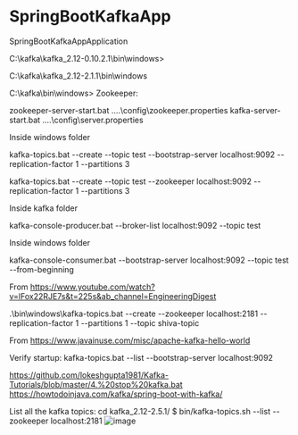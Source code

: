 # SpringBootKafkaApp
SpringBootKafkaAppApplication

C:\kafka\kafka_2.12-0.10.2.1\bin\windows\>

C:\kafka\kafka_2.12-2.1.1\bin\windows

C:\kafka\bin\windows\>
Zookeeper:

zookeeper-server-start.bat ..\..\config\zookeeper.properties
kafka-server-start.bat ..\..\config\server.properties

Inside windows folder

kafka-topics.bat --create --topic test --bootstrap-server localhost:9092 --replication-factor 1 --partitions 3

kafka-topics.bat --create --topic test --zookeeper localhost:9092 --replication-factor 1 --partitions 3

Inside kafka folder

kafka-console-producer.bat --broker-list localhost:9092 --topic test

Inside windows folder

kafka-console-consumer.bat --bootstrap-server localhost:9092 --topic test --from-beginning

From <https://www.youtube.com/watch?v=lFox22RJE7s&t=225s&ab_channel=EngineeringDigest> 

.\bin\windows\kafka-topics.bat --create --zookeeper localhost:2181 --replication-factor 1 --partitions 1 --topic shiva-topic

From <https://www.javainuse.com/misc/apache-kafka-hello-world> 

Verify startup:
kafka-topics.bat --list --bootstrap-server localhost:9092

https://github.com/lokeshgupta1981/Kafka-Tutorials/blob/master/4.%20stop%20kafka.bat
https://howtodoinjava.com/kafka/spring-boot-with-kafka/

List all the kafka topics:
cd kafka_2.12-2.5.1/
$ bin/kafka-topics.sh --list --zookeeper localhost:2181
![image](https://github.com/shivanarayana/SpringBootKafkaApp/assets/10083536/8e698671-6d30-4d47-a036-242306370cb0)

